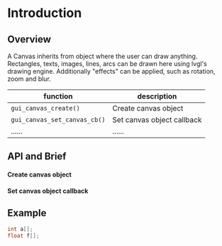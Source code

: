 # Introduction

## Overview

A Canvas inherits from object where the user can draw anything. Rectangles, texts, images, lines, arcs can be drawn here using lvgl's drawing engine. Additionally "effects" can be applied, such as rotation, zoom and blur.

|function  | description  |
|--|--|
|`gui_canvas_create()`|Create canvas object|
|`gui_canvas_set_canvas_cb()`|Set canvas object callback|
|......  |......  |


## API and Brief

#### Create canvas object
#### Set canvas object callback



## Example

```C
int a[];
float f[];
```


